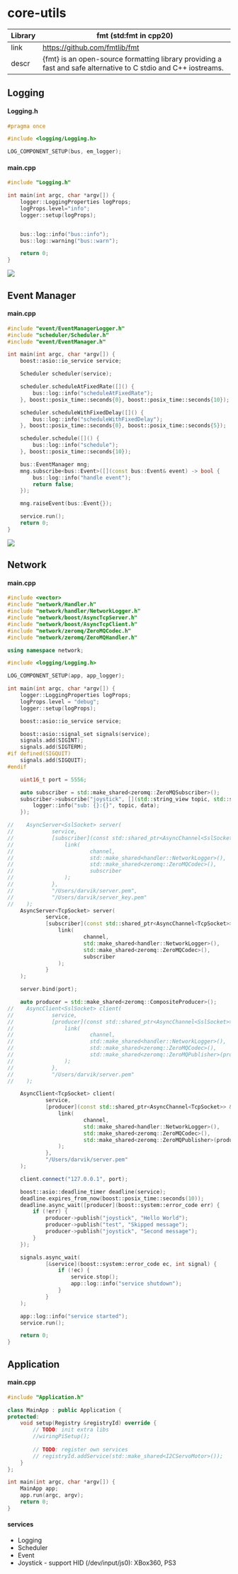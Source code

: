 # core-utils

| Library | fmt (std:fmt in cpp20)                                                                                         |
|---------|----------------------------------------------------------------------------------------------------------------|
| link    | https://github.com/fmtlib/fmt                                                                                  |
| descr   | {fmt} is an open-source formatting library providing a fast and safe alternative to C stdio and C++ iostreams. |

## Logging

#### Logging.h

```cpp
#pragma once

#include <logging/Logging.h>

LOG_COMPONENT_SETUP(bus, em_logger);
```

#### main.cpp

```cpp
#include "Logging.h"

int main(int argc, char *argv[]) {
    logger::LoggingProperties logProps;
    logProps.level="info";
    logger::setup(logProps);


    bus::log::info("bus::info");
    bus::log::warning("bus::warn");

    return 0;
}
```

![](https://raw.githubusercontent.com/darvik80/core-utils/master/images/logging.png)

## Event Manager

#### main.cpp

```cpp
#include "event/EventManagerLogger.h"
#include "scheduler/Scheduler.h"
#include "event/EventManager.h"

int main(int argc, char *argv[]) {
    boost::asio::io_service service;

    Scheduler scheduler(service);

    scheduler.scheduleAtFixedRate([]() {
        bus::log::info("scheduleAtFixedRate");
    }, boost::posix_time::seconds{0}, boost::posix_time::seconds{10});

    scheduler.scheduleWithFixedDelay([]() {
        bus::log::info("scheduleWithFixedDelay");
    }, boost::posix_time::seconds{0}, boost::posix_time::seconds{5});

    scheduler.schedule([]() {
        bus::log::info("schedule");
    }, boost::posix_time::seconds{10});

    bus::EventManager mng;
    mng.subscribe<bus::Event>([](const bus::Event& event) -> bool {
        bus::log::info("handle event");
        return false;
    });

    mng.raiseEvent(bus::Event{});

    service.run();
    return 0;
}
```

![](https://raw.githubusercontent.com/darvik80/core-utils/master/images/event-manager.png)

## Network

#### main.cpp

```cpp
#include <vector>
#include "network/Handler.h"
#include "network/handler/NetworkLogger.h"
#include "network/boost/AsyncTcpServer.h"
#include "network/boost/AsyncTcpClient.h"
#include "network/zeromq/ZeroMQCodec.h"
#include "network/zeromq/ZeroMQHandler.h"

using namespace network;

#include <logging/Logging.h>

LOG_COMPONENT_SETUP(app, app_logger);

int main(int argc, char *argv[]) {
    logger::LoggingProperties logProps;
    logProps.level = "debug";
    logger::setup(logProps);

    boost::asio::io_service service;

    boost::asio::signal_set signals(service);
    signals.add(SIGINT);
    signals.add(SIGTERM);
#if defined(SIGQUIT)
    signals.add(SIGQUIT);
#endif

    uint16_t port = 5556;

    auto subscriber = std::make_shared<zeromq::ZeroMQSubscriber>();
    subscriber->subscribe("joystick", [](std::string_view topic, std::string_view data) {
        logger::info("sub: {}:{}", topic, data);
    });

//    AsyncServer<SslSocket> server(
//            service,
//            [subscriber](const std::shared_ptr<AsyncChannel<SslSocket>> &channel) {
//                link(
//                        channel,
//                        std::make_shared<handler::NetworkLogger>(),
//                        std::make_shared<zeromq::ZeroMQCodec>(),
//                        subscriber
//                );
//            },
//            "/Users/darvik/server.pem",
//            "/Users/darvik/server_key.pem"
//    );
    AsyncServer<TcpSocket> server(
            service,
            [subscriber](const std::shared_ptr<AsyncChannel<TcpSocket>> &channel) {
                link(
                        channel,
                        std::make_shared<handler::NetworkLogger>(),
                        std::make_shared<zeromq::ZeroMQCodec>(),
                        subscriber
                );
            }
    );

    server.bind(port);

    auto producer = std::make_shared<zeromq::CompositeProducer>();
//    AsyncClient<SslSocket> client(
//            service,
//            [producer](const std::shared_ptr<AsyncChannel<SslSocket>> &channel) {
//                link(
//                        channel,
//                        std::make_shared<handler::NetworkLogger>(),
//                        std::make_shared<zeromq::ZeroMQCodec>(),
//                        std::make_shared<zeromq::ZeroMQPublisher>(producer)
//                );
//            },
//            "/Users/darvik/server.pem"
//    );

    AsyncClient<TcpSocket> client(
            service,
            [producer](const std::shared_ptr<AsyncChannel<TcpSocket>> &channel) {
                link(
                        channel,
                        std::make_shared<handler::NetworkLogger>(),
                        std::make_shared<zeromq::ZeroMQCodec>(),
                        std::make_shared<zeromq::ZeroMQPublisher>(producer)
                );
            },
            "/Users/darvik/server.pem"
    );

    client.connect("127.0.0.1", port);

    boost::asio::deadline_timer deadline(service);
    deadline.expires_from_now(boost::posix_time::seconds(10));
    deadline.async_wait([producer](boost::system::error_code err) {
        if (!err) {
            producer->publish("joystick", "Hello World");
            producer->publish("test", "Skipped message");
            producer->publish("joystick", "Second message");
        }
    });

    signals.async_wait(
            [&service](boost::system::error_code ec, int signal) {
                if (!ec) {
                    service.stop();
                    app::log::info("service shutdown");
                }
            }
    );

    app::log::info("service started");
    service.run();

    return 0;
}
```

## Application

#### main.cpp

```cpp
#include "Application.h"

class MainApp : public Application {
protected:
    void setup(Registry &registryId) override {
        // TODO: init extra libs
        //wiringPiSetup();
        
        // TODO: register own services
        // registryId.addService(std::make_shared<I2CServoMotor>());
    }
};

int main(int argc, char *argv[]) {
    MainApp app;
    app.run(argc, argv);
    return 0;
}

```

#### services

* Logging
* Scheduler
* Event
* Joystick - support HID (/dev/input/js0): XBox360, PS3
